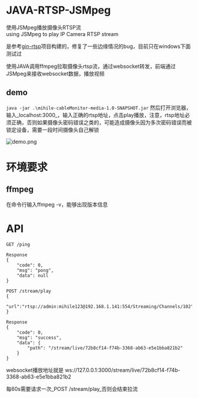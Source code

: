 # JAVA-RTSP-JSMpeg
使用JSMpeg播放摄像头RTSP流     
using JSMpeg to play IP Camera RTSP stream

是参考[gin-rtsp](https://github.com/wanghaoxi3000/gin-rtsp)项目构建的，修复了一些边缘情况的bug，目前只在windows下面测试过

使用JAVA调用ffmpeg拉取摄像头rtsp流，通过websocket转发，前端通过JSMpeg来接收websocket数据，播放视频
## demo
```java -jar .\mihile-cableMonitor-media-1.0-SNAPSHOT.jar```
然后打开浏览器，输入_localhost:3000_，输入正确的rtsp地址，点击play播放，注意，rtsp地址必须正确，否则如果摄像头密码错误之类的，可能造成摄像头因为多次密码错误而被锁定设备，需要一段时间摄像头自己解锁

![demo.png](demo.png)
# 环境要求
## ffmpeg
在命令行输入ffmpeg -v，能够出现版本信息

# API
```
GET /ping

Response
{
    "code": 0,
    "msg": "pong",
    "data": null
}
```

```
POST /stream/play
{
    "url":"rtsp://admin:mihile123@192.168.1.141:554/Streaming/Channels/102"
}

Response
{
    "code": 0,
    "msg": "success",
    "data": {
        "path": "/stream/live/72b8cf14-f74b-3368-ab63-e5e1bba821b2"
    }
}
```

websocket播放地址就是 ws://127.0.0.1:3000/stream/live/72b8cf14-f74b-3368-ab63-e5e1bba821b2

每60s需要请求一次_POST /stream/play_否则会结束拉流
